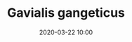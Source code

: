 ---
layout: animal
title: "Gavialis gangeticus"
date: 2020-03-22 10:00
published: true
location: Alipore Zoo, West Bengal, India
categories: animal
images: 1
permalink: "/animal/:title/"
tags:
- gharial
---